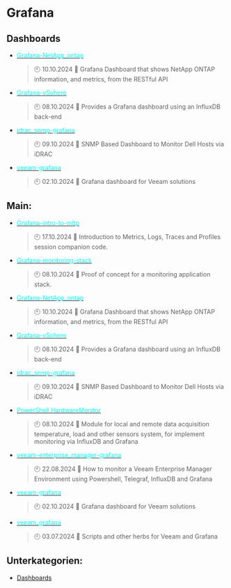# Grafana

## Dashboards
- [<span style="color:cyan">Grafana-NetApp_ontap</span>](https://github.com/Thamielis/Grafana-NetApp_ontap)
	> :clock10: 10.10.2024
	> :memo: Grafana Dashboard that shows NetApp ONTAP information, and metrics, from the RESTful API 
- [<span style="color:cyan">Grafana-vSohere</span>](https://github.com/Thamielis/Grafana-vSohere)
	> :clock10: 08.10.2024
	> :memo: Provides a Grafana dashboard using an InfluxDB back-end
- [<span style="color:cyan">idrac_snmp-grafana</span>](https://github.com/Thamielis/idrac_snmp-grafana)
	> :clock10: 09.10.2024
	> :memo: SNMP Based Dashboard to Monitor Dell Hosts via iDRAC
- [<span style="color:cyan">veeam-grafana</span>](https://github.com/Thamielis/veeam-grafana)
	> :clock10: 02.10.2024
	> :memo: Grafana dashboard for Veeam solutions
## Main:
- [<span style="color:cyan">Grafana-intro-to-mltp</span>](https://github.com/Thamielis/Grafana-intro-to-mltp)
	> :clock10: 17.10.2024
	> :memo: Introduction to Metrics, Logs, Traces and Profiles session companion code.
- [<span style="color:cyan">Grafana-monitoring-stack</span>](https://github.com/Thamielis/Grafana-monitoring-stack)
	> :clock10: 08.10.2024
	> :memo: Proof of concept for a monitoring application stack.
- [<span style="color:cyan">Grafana-NetApp_ontap</span>](https://github.com/Thamielis/Grafana-NetApp_ontap)
	> :clock10: 10.10.2024
	> :memo: Grafana Dashboard that shows NetApp ONTAP information, and metrics, from the RESTful API 
- [<span style="color:cyan">Grafana-vSohere</span>](https://github.com/Thamielis/Grafana-vSohere)
	> :clock10: 08.10.2024
	> :memo: Provides a Grafana dashboard using an InfluxDB back-end
- [<span style="color:cyan">idrac_snmp-grafana</span>](https://github.com/Thamielis/idrac_snmp-grafana)
	> :clock10: 09.10.2024
	> :memo: SNMP Based Dashboard to Monitor Dell Hosts via iDRAC
- [<span style="color:cyan">PowerShell.HardwareMonitor</span>](https://github.com/Thamielis/PowerShell.HardwareMonitor)
	> :clock10: 08.10.2024
	> :memo: Module for local and remote data acquisition temperature, load and other sensors system, for implement monitoring via InfluxDB and Grafana
- [<span style="color:cyan">veeam-enterprise_manager-grafana</span>](https://github.com/Thamielis/veeam-enterprise_manager-grafana)
	> :clock10: 22.08.2024
	> :memo: How to monitor a Veeam Enterprise Manager Environment using Powershell, Telegraf, InfluxDB and Grafana
- [<span style="color:cyan">veeam-grafana</span>](https://github.com/Thamielis/veeam-grafana)
	> :clock10: 02.10.2024
	> :memo: Grafana dashboard for Veeam solutions
- [<span style="color:cyan">veeam_grafana</span>](https://github.com/Thamielis/veeam_grafana)
	> :clock10: 03.07.2024
	> :memo: Scripts and other herbs for Veeam and Grafana

## Unterkategorien:
- [Dashboards](Dashboards.md)

